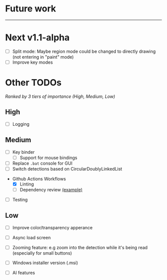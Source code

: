 # Future work
---
# Next v1.1-alpha
  - [ ] Split mode: Maybe region mode could be changed to directly drawing (not entering in "paint" mode) 
  - [ ] Improve key modes

# Other TODOs
*Ranked by 3 tiers of importance (High, Medium, Low)*
## High
- [ ] Logging
## Medium
- [ ] Key binder
  - [ ] Support for mouse bindings
- [ ] Replace `.bat` console for GUI
- [ ] Switch detections based on CircularDoublyLinkedList
- Github Actions Workflows
    - [x] Linting
    - [ ] Dependency review [(example)](https://github.com/badges/shields/blob/master/.github/workflows/enforce-dependency-review.yml)
- [ ] Testing
## Low
  - [ ] Improve color/transparency apperance
  - [ ] Async load screen
  - [ ] Zooming feature: e.g zoom into the detection while it's being read (especially for small buttons)
  - [ ] Windows installer version (.msi)
  - [ ] AI features



